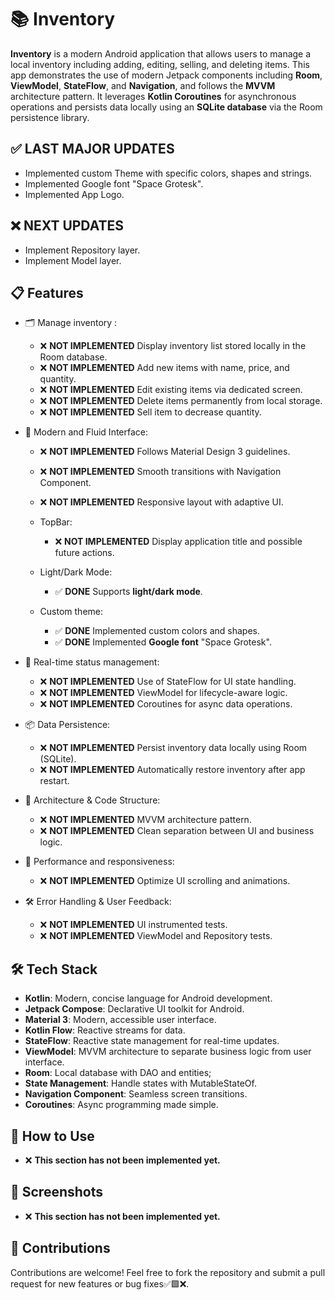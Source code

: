 # 📚 **Inventory**
**Inventory** is a modern Android application that allows users to manage a local inventory including adding, editing, selling, and deleting items. This app demonstrates the use of modern Jetpack components including **Room**, **ViewModel**, **StateFlow**, and **Navigation**, and follows the **MVVM** architecture pattern. It leverages **Kotlin Coroutines** for asynchronous operations and persists data locally using an **SQLite database** via the Room persistence library.

## ✅ **LAST MAJOR UPDATES**

   - Implemented custom Theme with specific colors, shapes and strings.
   - Implemented Google font "Space Grotesk".
   - Implemented App Logo.

## ❌ **NEXT UPDATES**

   - Implement Repository layer.
   - Implement Model layer.

## 📋 **Features**

   - 🗂 Manage inventory :

      - ❌ **NOT IMPLEMENTED** Display inventory list stored locally in the Room database.
      - ❌ **NOT IMPLEMENTED** Add new items with name, price, and quantity.
      - ❌ **NOT IMPLEMENTED** Edit existing items via dedicated screen.
      - ❌ **NOT IMPLEMENTED** Delete items permanently from local storage.
      - ❌ **NOT IMPLEMENTED** Sell item to decrease quantity.

   - 🎨 Modern and Fluid Interface:

      - ❌ **NOT IMPLEMENTED** Follows Material Design 3 guidelines.
      - ❌ **NOT IMPLEMENTED** Smooth transitions with Navigation Component.
      - ❌ **NOT IMPLEMENTED** Responsive layout with adaptive UI.

      - TopBar:
         - ❌ **NOT IMPLEMENTED** Display application title and possible future actions.

      - Light/Dark Mode:
         - ✅ **DONE** Supports **light/dark mode**.

      - Custom theme:
         - ✅ **DONE** Implemented custom colors and shapes.
         - ✅ **DONE** Implemented **Google font** "Space Grotesk".

   - 🔄 Real-time status management:

      - ❌ **NOT IMPLEMENTED** Use of StateFlow for UI state handling.
      - ❌ **NOT IMPLEMENTED** ViewModel for lifecycle-aware logic.
      - ❌ **NOT IMPLEMENTED** Coroutines for async data operations.

   - 📦 Data Persistence:

      - ❌ **NOT IMPLEMENTED** Persist inventory data locally using Room (SQLite).
      - ❌ **NOT IMPLEMENTED** Automatically restore inventory after app restart.

   - 🧠 Architecture & Code Structure:

      - ❌ **NOT IMPLEMENTED** MVVM architecture pattern.
      - ❌ **NOT IMPLEMENTED** Clean separation between UI and business logic.

   - 🚀 Performance and responsiveness:
   
      - ❌ **NOT IMPLEMENTED** Optimize UI scrolling and animations.
      
   - 🛠 Error Handling & User Feedback:

      - ❌ **NOT IMPLEMENTED** UI instrumented tests.
      - ❌ **NOT IMPLEMENTED** ViewModel and Repository tests.

## 🛠️ **Tech Stack**

   - **Kotlin**: Modern, concise language for Android development.
   - **Jetpack Compose**: Declarative UI toolkit for Android.
   - **Material 3**: Modern, accessible user interface.
   - **Kotlin Flow**: Reactive streams for data.
   - **StateFlow**: Reactive state management for real-time updates.
   - **ViewModel**: MVVM architecture to separate business logic from user interface.
   - **Room**: Local database with DAO and entities;
   - **State Management**: Handle states with MutableStateOf.
   - **Navigation Component**: Seamless screen transitions.
   - **Coroutines**: Async programming made simple.
   
## 🚀 **How to Use**
   
   - ❌ **This section has not been implemented yet.**

## 📸 **Screenshots**

   - ❌ **This section has not been implemented yet.**


## 🤝 **Contributions**
Contributions are welcome! Feel free to fork the repository and submit a pull request for new features or bug fixes✅🟩❌.
